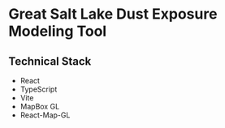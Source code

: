 # Great Salt Lake Dust Exposure Modeling Tool


## Technical Stack

- React
- TypeScript
- Vite
- MapBox GL
- React-Map-GL

